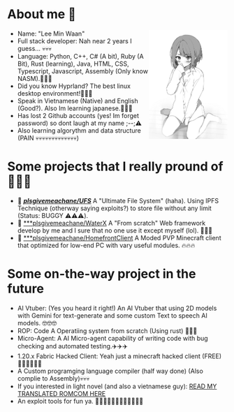 # About me 🤯
<div>
  <img src="https://github.com/plsgivemeachane/plsgivemeachane/blob/main/stupid_images/Wifu2.jpg" height="250px" align="right"/>
</div>

- Name: "Lee Min Waan" 
- Full stack developer: Nah near 2 years I guess... 💀💀💀
- Language: Python, C++, C# (A bit), Ruby (A Bit), Rust (learning), Java, HTML, CSS, Typescript, Javascript, Assembly (Only know NASM).📢📢📢
- Did you know Hyprland? The best linux desktop environment!🤫🤫🤫
- Speak in Vietnamese (Native) and English (Good?). Also Im learning japanese.🐧🐧🐧
- Has lost 2 Github accounts (yes! Im forget password) so dont laugh at my name ;--;⚠️
- Also learning algorythm and data structure (PAIN 💀💀💀💀💀💀💀💀💀💀💀💀💀)

# Some projects that I really pround of 👀👀👀

- 📗 [***plsgivemeachane/UFS***](https://github.com/plsgivemeachane/UFS)
  A "Ultimate File System" (haha). Using IPFS Technique (otherway saying exploits?) to store file without any limit (Status: BUGGY ⚠️⚠️⚠️).
- 📘 [***plsgivemeachane/WaterX](https://github.com/plsgivemeachane/WaterX)
  A "From scratch" Web framework develop by me and I sure that no one use it except myself (lol). 🤯🤯🤯
- 📙 [***plsgivemeachane/HomefrontClient](https://github.com/plsgivemeachane/HomefrontClient)
  A Moded PVP Minecraft client that optimized for low-end PC with vary useful modules. 🔥🔥🔥

# Some on-the-way project in the future

- AI Vtuber: (Yes you heard it right!) An AI Vtuber that using 2D models with Gemini for text-generate and some custom Text to speech AI models. 🤓🤓🤓
- ROP: Code A Operatiing system from scratch (Using rust) 💖💖💖
- Micro-Agent: A AI Micro-agent capability of writing code with bug checking and automated testing.✈️✈️✈️
- 1.20.x Fabric Hacked Client: Yeah just a minecraft hacked client (FREE) 🧑‍💻🧑‍💻🧑‍💻
- A Custom programging language compiler (half way done) (Also complie to Assembly)💀💀💀
- If you interested in light novel (and also a vietnamese guy): [READ MY TRANSLATED ROMCOM HERE](https://docln.net/truyen/18126-co-gai-ket-noi-voi-soi-to-hong-thuc-chat-la-thien-dich-cua-doi-toi)
- An exploit tools for fun ya. 🧑‍💻🧑‍💻🧑‍💻🤫🤫🤫💀💀💀
